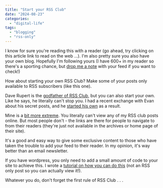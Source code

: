 ```yaml
---
title: "Start your RSS Club"
date: "2024-08-23"
categories: 
  - "digital-life"
tags: 
  - "blogging"
  - "rss-only"
---
```


I know for sure you're reading this with a reader (go ahead, try clicking on this article link to read on the web ...). I'm also pretty sure you also have your own blog. Hopefully I'm following yours (I have 600+ in my reader so there's a sporting chance, but [drop me a note](https://thoughts.uncountable.uk/contact-me/) with your feed if you want to check!)

How about starting your own RSS Club? Make some of your posts only available to RSS subscribers (like this one).

Dave Rupert is the [godfather of RSS Club](https://daverupert.com/2018/01/welcome-to-rss-club/), but you can also start your own. Like he says, he literally can't stop you. I had a recent exchange with Evan about his secret posts, and he [started his own](https://daverupert.com/2018/01/welcome-to-rss-club/) as a result.

Mine is a [bit more extreme](/topic/rss-only/). You literally can't view any of my RSS club posts online. But most people don't - the links are there for people to navigate to from their readers (they're just not available in the archives or home page of their site).

It's a good and easy way to give some exclusive content to those who have taken the trouble to add your feed to their reader. In my opinion, it's way better than an email newsletter.

If you have wordpress, you only need to add a small amount of code to your site to achieve this. I wrote a [tutorial on how you can do this](https://thoughts.uncountable.uk/fine-tuning-post-display-in-wordpress/) (not an RSS only post so you can actually view it!).

Whatever you do, don't forget the first rule of RSS Club . . .
